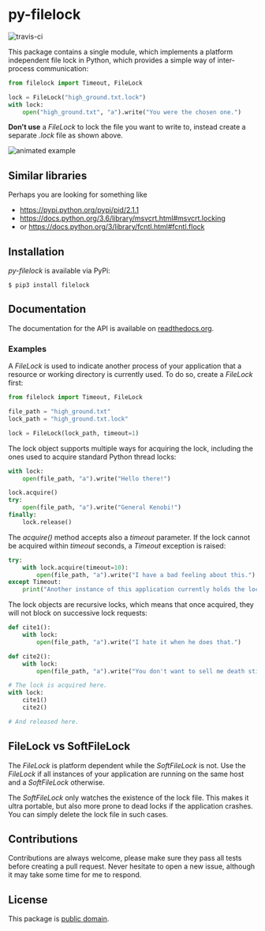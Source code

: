 # py-filelock

![travis-ci](https://travis-ci.org/benediktschmitt/py-filelock.svg?branch=master)

This package contains a single module, which implements a platform independent
file lock in Python, which provides a simple way of inter-process communication:

```Python
from filelock import Timeout, FileLock

lock = FileLock("high_ground.txt.lock")
with lock:
    open("high_ground.txt", "a").write("You were the chosen one.")        
```

**Don't use** a *FileLock* to lock the file you want to write to, instead create
a separate *.lock* file as shown above.

![animated example](https://raw.githubusercontent.com/benediktschmitt/py-filelock/master/example/example.gif)


## Similar libraries

Perhaps you are looking for something like

*   https://pypi.python.org/pypi/pid/2.1.1
*   https://docs.python.org/3.6/library/msvcrt.html#msvcrt.locking
*   or https://docs.python.org/3/library/fcntl.html#fcntl.flock


## Installation

*py-filelock* is available via PyPi:

```
$ pip3 install filelock
```


## Documentation

The documentation for the API is available on
[readthedocs.org](https://filelock.readthedocs.io/).


### Examples

A *FileLock* is used to indicate another process of your application that a
resource or working
directory is currently used. To do so, create a *FileLock* first:

```Python
from filelock import Timeout, FileLock

file_path = "high_ground.txt"
lock_path = "high_ground.txt.lock"

lock = FileLock(lock_path, timeout=1)
```

The lock object supports multiple ways for acquiring the lock, including the
ones used to acquire standard Python thread locks:

```Python
with lock:
    open(file_path, "a").write("Hello there!")

lock.acquire()
try:
    open(file_path, "a").write("General Kenobi!")
finally:
    lock.release()
```

The *acquire()* method accepts also a *timeout* parameter. If the lock cannot be
acquired within *timeout* seconds, a *Timeout* exception is raised:

```Python
try:
    with lock.acquire(timeout=10):
        open(file_path, "a").write("I have a bad feeling about this.")
except Timeout:
    print("Another instance of this application currently holds the lock.")
```

The lock objects are recursive locks, which means that once acquired, they will
not block on successive lock requests:

```Python
def cite1():
    with lock:
        open(file_path, "a").write("I hate it when he does that.")

def cite2():
    with lock:
        open(file_path, "a").write("You don't want to sell me death sticks.")

# The lock is acquired here.
with lock:
    cite1()
    cite2()

# And released here.
```


## FileLock vs SoftFileLock

The *FileLock* is platform dependent while the *SoftFileLock* is not. Use the
*FileLock* if all instances of your application are running on the same host and
a *SoftFileLock* otherwise.

The *SoftFileLock* only watches the existence of the lock file. This makes it
ultra portable, but also more prone to dead locks if the application crashes.
You can simply delete the lock file in such cases.


## Contributions

Contributions are always welcome, please make sure they pass all tests before
creating a pull request. Never hesitate to open a new issue, although it may
take some time for me to respond.


## License

This package is [public domain](./LICENSE.rst).
